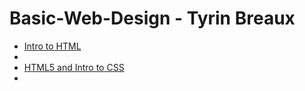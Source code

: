 # Basic-Web-Design - Tyrin Breaux

<ul>
    <li><a href="Intro_to_html/index.html">Intro to HTML</a><li>
    <li><a href="HTML5_to_into_css/index.html">HTML5 and Intro to CSS</a><li>
</ul>